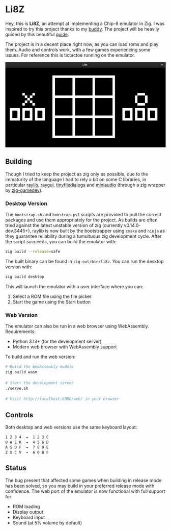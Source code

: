 # Li8Z

Hey, this is **Li8Z**, an attempt at implementing a Chip-8 emulator in Zig. I
was inspired to try this project thanks to my
[buddy](https://github.com/kevontheweb). The project will be heavily guided by
this beautiful [guide](https://github.com/aquova/chip8-book).

The project is in a decent place right now, as you can load roms and play them.
Audio and controls work, with a few games experiencing some issues. For reference
this is tictactoe running on the emulator.

![tictactoe](./public/game_window.png)

## Building

Though I tried to keep the project as zig only as possible, due to the immaturity
of the language I had to rely a bit on some C libraries, in particular
[raylib](https://www.raylib.com/), [raygui](https://github.com/raysan5/raygui), [tinyfiledialogs](http://git.code.sf.net/p/tinyfiledialogs/code) and [miniaudio](https://miniaud.io/) (through
a zig wrapper by
[zig-gamedev](https://github.com/zig-gamedev/zig-gamedev/tree/main/libs/zaudio)).

### Desktop Version

The `bootstrap.sh` and `boostrap.ps1` scripts are provided to pull the correct
packages and use them appropriately for the project. As builds are often tried
against the latest unstable version of zig (currently v0.14.0-dev.3445+), raylib is now built by the
bootstrapper using `cmake` and `ninja` as they guarantee reliability during a
tumultuous zig development cycle. After the script succeeds, you can build the
emulator with:

```bash
zig build --release=safe
```

The built binary can be found in `zig-out/bin/li8z`. You can run the desktop version with:

```bash
zig build desktop
```

This will launch the emulator with a user interface where you can:
1. Select a ROM file using the file picker
2. Start the game using the Start button

### Web Version

The emulator can also be run in a web browser using WebAssembly. Requirements:
- Python 3.13+ (for the development server)
- Modern web browser with WebAssembly support

To build and run the web version:

```bash
# Build the WebAssembly module
zig build wasm

# Start the development server
./serve.sh

# Visit http://localhost:8080/web/ in your browser
```

## Controls

Both desktop and web versions use the same keyboard layout:
```
1 2 3 4  →  1 2 3 C
Q W E R  →  4 5 6 D
A S D F  →  7 8 9 E
Z X C V  →  A 0 B F
```

## Status

The bug present that affected some games when building in release mode has
been solved, so you may build in your preferred release mode with confidence.
The web port of the emulator is now functional with full support for:
- ROM loading
- Display output
- Keyboard input
- Sound (at 5% volume by default)

